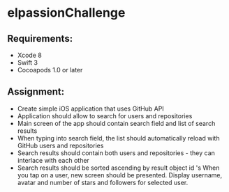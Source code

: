 # elpassionChallenge

## Requirements:  
* Xcode 8  
* Swift 3  
* Cocoapods 1.0 or later

## Assignment:
* Create simple iOS application that uses GitHub API
* Application should allow to search for users and repositories
* Main screen of the app should contain search field and list of search results
* When typing into search field, the list should automatically reload with GitHub users and repositories
* Search results should contain both users and repositories - they can interlace with each other
* Search results should be sorted ascending by result object id 's When you tap on a user, new screen should be presented. Display username, avatar and number of stars and followers for selected user.
